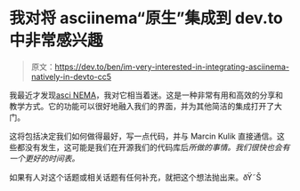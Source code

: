 # 我对将 asciinema“原生”集成到 dev.to 中非常感兴趣

> 原文：<https://dev.to/ben/im-very-interested-in-integrating-asciinema-natively-in-devto-cc5>

我最近才发现[asci NEMA](https://asciinema.org/)，我对它相当着迷。这是一种非常有用和高效的分享和教学方式。它的功能可以很好地融入我们的界面，并为其他简洁的集成打开了大门。

这将包括决定我们如何做得最好，写一点代码，并与 Marcin Kulik 直接通信。这些都没有发生，这可能是我们在开源我们的代码库后*所做的事情。我们很快也会有一个更好的时间表。*

如果有人对这个话题或相关话题有任何补充，就把这个想法抛出来。ðŸ˜Š